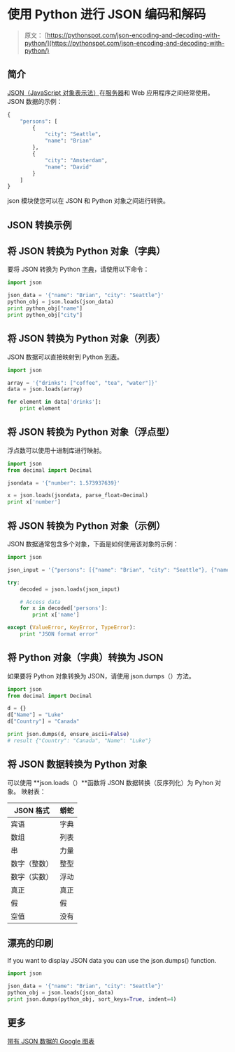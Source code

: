 # 使用 Python 进行 JSON 编码和解码

> 原文： [https://pythonspot.com/json-encoding-and-decoding-with-python/](https://pythonspot.com/json-encoding-and-decoding-with-python/)

## 简介

[JSON（JavaScript 对象表示法）](https://en.wikipedia.org/wiki/JSON)在[服务器](https://pythonspot.com/en/python-network-sockets-programming-tutorial/)和 Web 应用程序之间经常使用。 JSON 数据的示例：

```py
{
    "persons": [
        {
            "city": "Seattle", 
            "name": "Brian"
        }, 
        {
            "city": "Amsterdam", 
            "name": "David"
        }
    ]
}

```

json 模块使您可以在 JSON 和 Python 对象之间进行转换。

## JSON 转换示例

## 将 JSON 转换为 Python 对象（字典）

要将 JSON 转换为 Python [字典](https://pythonspot.com/python-dictionaries/)，请使用以下命令：

```py
import json

json_data = '{"name": "Brian", "city": "Seattle"}'
python_obj = json.loads(json_data)
print python_obj["name"]
print python_obj["city"]

```

## 将 JSON 转换为 Python 对象（列表）

JSON 数据可以直接映射到 Python [列表](https://pythonspot.com/python-lists/)。

```py
import json

array = '{"drinks": ["coffee", "tea", "water"]}'
data = json.loads(array)

for element in data['drinks']:
    print element

```

## 将 JSON 转换为 Python 对象（浮点型）

浮点数可以使用十进制库进行映射。

```py
import json
from decimal import Decimal

jsondata = '{"number": 1.573937639}'

x = json.loads(jsondata, parse_float=Decimal)
print x['number']

```

## 将 JSON 转换为 Python 对象（示例）

JSON 数据通常包含多个对象，下面是如何使用该对象的示例：

```py
import json

json_input = '{"persons": [{"name": "Brian", "city": "Seattle"}, {"name": "David", "city": "Amsterdam"} ] }'

try:
    decoded = json.loads(json_input)

    # Access data
    for x in decoded['persons']:
        print x['name']

except (ValueError, KeyError, TypeError):
    print "JSON format error"

```

## 将 Python 对象（字典）转换为 JSON

如果要将 Python 对象转换为 JSON，请使用 json.dumps（）方法。

```py
import json
from decimal import Decimal

d = {}
d["Name"] = "Luke"
d["Country"] = "Canada"

print json.dumps(d, ensure_ascii=False)
# result {"Country": "Canada", "Name": "Luke"}

```

## 将 JSON 数据转换为 Python 对象

可以使用 **json.loads（）**函数将 JSON 数据转换（反序列化）为 Pyhon 对象。 映射表：

| JSON 格式 | 蟒蛇 |
| --- | --- |
| 宾语 | 字典 |
| 数组 | 列表 |
| 串 | 力量 |
| 数字（整数） | 整型 |
| 数字（实数） | 浮动 |
| 真正 | 真正 |
| 假 | 假 |
| 空值 | 没有 |

## 漂亮的印刷

If you want to display JSON data you can use the json.dumps() function.

```py
import json

json_data = '{"name": "Brian", "city": "Seattle"}'
python_obj = json.loads(json_data)
print json.dumps(python_obj, sort_keys=True, indent=4)

```

## 更多

[带有 JSON 数据的 Google 图表](https://pythonspot.com/en/flask-json-and-the-google-charts-api/)